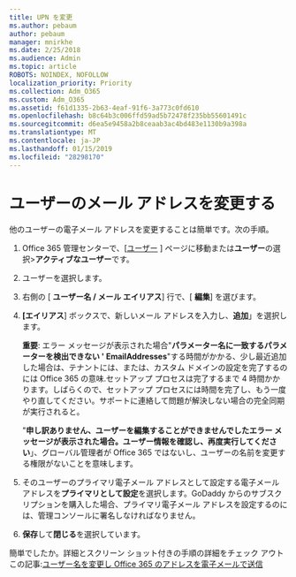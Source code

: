 ```yaml
---
title: UPN を変更
ms.author: pebaum
author: pebaum
manager: mnirkhe
ms.date: 2/25/2018
ms.audience: Admin
ms.topic: article
ROBOTS: NOINDEX, NOFOLLOW
localization_priority: Priority
ms.collection: Adm_O365
ms.custom: Adm_O365
ms.assetid: f61d1335-2b63-4eaf-91f6-3a773c0fd610
ms.openlocfilehash: b8c64b3c006ffd59ad5b72478f235bb55601491c
ms.sourcegitcommit: d6ea5e9458a2b8ceaab3ac4bd483e1130b9a398a
ms.translationtype: MT
ms.contentlocale: ja-JP
ms.lasthandoff: 01/15/2019
ms.locfileid: "28298170"
---
```

# <a name="change-a-users-email-address"></a>ユーザーのメール アドレスを変更する

他のユーザーの電子メール アドレスを変更することは簡単です。次の手順。
  
1. Office 365 管理センターで、[[ユーザー](https://go.microsoft.com/fwlink/p/?linkid=834822) ] ページに移動または**ユーザー**の選択\>**アクティブなユーザー**です。
    
2. ユーザーを選択します。
    
3. 右側の [ **ユーザー名 / メール エイリアス**] 行で、[ **編集**] を選びます。
    
4. **[エイリアス**] ボックスで、新しいメール アドレスを入力し、**追加**」を選択します。
    
    **重要**: エラー メッセージが表示された場合"**パラメーター名に一致するパラメーターを検出できない ' EmailAddresses**"する時間がかかる、少し最近追加した場合は、テナントには、または、カスタム ドメインの設定を完了するのには Office 365 の意味.セットアップ プロセスは完了するまで 4 時間かかります。しばらくので、セットアップ プロセスには時間を完了し、もう一度やり直してください。サポートに連絡して問題が解決しない場合の完全同期が実行されると。
    
    "**申し訳ありません、ユーザーを編集することができませんでしたエラー メッセージが表示された場合。ユーザー情報を確認し、再度実行してください**」、グローバル管理者が Office 365 ではないし、ユーザーの名前を変更する権限がないことを意味します。
    
5. そのユーザーのプライマリ電子メール アドレスとして設定する電子メール アドレスを**プライマリとして設定**を選択します。GoDaddy からのサブスクリプションを購入した場合、プライマリ電子メール アドレスを設定するのには、管理コンソールに署名しなければなりません。 
    
6. **保存**して**閉じる**を選択しています。
    
簡単でしたか。詳細とスクリーン ショット付きの手順の詳細をチェック アウトこの記事:[ユーザー名を変更し Office 365 のアドレスを電子メールで送信](https://support.office.com/article/https://support.office.com/en-us/article/Change-a-user-name-and-email-address-in-Office-365-fb5ac074-e203-4e1f-9843-b9d1a3e03297.aspx)
  

